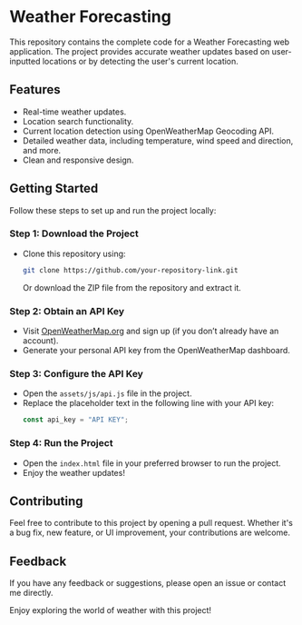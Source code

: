 # Weather Forecasting

This repository contains the complete code for a Weather Forecasting web application. The project provides accurate weather updates based on user-inputted locations or by detecting the user's current location.

## Features
- Real-time weather updates.
- Location search functionality.
- Current location detection using OpenWeatherMap Geocoding API.
- Detailed weather data, including temperature, wind speed and direction, and more.
- Clean and responsive design.

## Getting Started

Follow these steps to set up and run the project locally:

### Step 1: Download the Project
- Clone this repository using:
  ```bash
  git clone https://github.com/your-repository-link.git
  ```
  Or download the ZIP file from the repository and extract it.

### Step 2: Obtain an API Key
- Visit [OpenWeatherMap.org](https://openweathermap.org/api) and sign up (if you don’t already have an account).
- Generate your personal API key from the OpenWeatherMap dashboard.

### Step 3: Configure the API Key
- Open the `assets/js/api.js` file in the project.
- Replace the placeholder text in the following line with your API key:
  ```javascript
  const api_key = "API KEY";
  ```

### Step 4: Run the Project
- Open the `index.html` file in your preferred browser to run the project.
- Enjoy the weather updates!

## Contributing
Feel free to contribute to this project by opening a pull request. Whether it's a bug fix, new feature, or UI improvement, your contributions are welcome.

## Feedback
If you have any feedback or suggestions, please open an issue or contact me directly.

Enjoy exploring the world of weather with this project!
